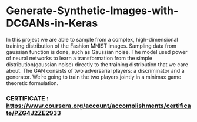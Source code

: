 # Generate-Synthetic-Images-with-DCGANs-in-Keras

In this project we are able to sample from a complex, high-dimensional training distribution of the Fashion MNIST images. Sampling data from gaussian function is done, such as Gaussian noise. The model used power of neural networks to learn a transformation from the simple distribution(gaussian noise) directly to the training distribution that we care about. 
The GAN consists of two adversarial players: a discriminator and a generator. We’re going to train the two players jointly in a minimax game theoretic formulation.


### CERTIFICATE : https://www.coursera.org/account/accomplishments/certificate/PZG4J2ZE2933
